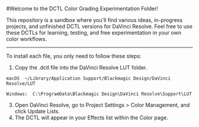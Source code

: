 #Welcome to the DCTL Color Grading Experimentation Folder!

This repository is a sandbox where you'll find various ideas, in-progress projects, and unfinished DCTL versions for DaVinci Resolve. Feel free to use these DCTLs for learning, testing, and free experimentation in your own color workflows.
_______________

To install each file, you only need to follow these steps:

  1. Copy the .dctl file into the DaVinci Resolve LUT folder.

    macOS  ~/Library/Application Support/Blackmagic Design/DaVinci Resolve/LUT

    Windows:  C:\ProgramData\Blackmagic Design\DaVinci Resolve\Support\LUT

  3. Open DaVinci Resolve, go to Project Settings > Color Management, and click Update Lists.
  4. The DCTL will appear in your Effects list within the Color page.
